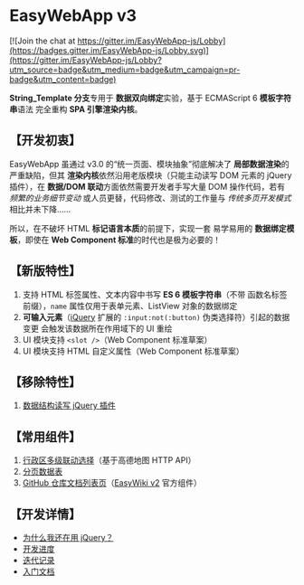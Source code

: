 # EasyWebApp v3

[![Join the chat at https://gitter.im/EasyWebApp-js/Lobby](https://badges.gitter.im/EasyWebApp-js/Lobby.svg)](https://gitter.im/EasyWebApp-js/Lobby?utm_source=badge&utm_medium=badge&utm_campaign=pr-badge&utm_content=badge)


**String_Template 分支**专用于 **数据双向绑定**实验，基于 ECMAScript 6 **模板字符串**语法 完全重构 **SPA 引擎渲染内核**。


## 【开发初衷】

EasyWebApp 虽通过 v3.0 的“统一页面、模块抽象”彻底解决了 **局部数据渲染**的严重缺陷，但其 **渲染内核**依然沿用老版模块（只能主动读写 DOM 元素的 jQuery 插件），在 **数据/DOM 联动**方面依然需要开发者手写大量 DOM 操作代码，若有 *频繁的业务细节变动* 或人员更替，代码修改、测试的工作量与 *传统多页开发模式*相比并未下降……

所以，在不破坏 HTML **标记语言本质**的前提下，实现一套 易学易用的 **数据绑定模板**，即使在 **Web Component 标准**的时代也是极为必要的！


## 【新版特性】

 1. 支持 HTML 标签属性、文本内容中书写 **ES 6 模板字符串**（不带 函数名标签前缀），`name` 属性仅用于表单元素、ListView 对象的数据绑定
 2. **可输入元素**（[iQuery](http://git.oschina.net/Tech_Query/iQuery) 扩展的 `:input:not(:button)` 伪类选择符）引起的数据变更 会触发该数据所在作用域下的 UI 重绘
 3. UI 模块支持 `<slot />`（Web Component 标准草案）
 4. UI 模块支持 HTML 自定义属性（Web Component 标准草案）


## 【移除特性】

 1. [数据结构读写 jQuery 插件](../Component/source/ViewDataIO.js#L38)


## 【常用组件】

 1. [行政区多级联动选择](component/Admin_District.html)（基于高德地图 HTTP API）
 2. [分页数据表](component/Data_Table.html)
 3. [GitHub 仓库文档列表页](docs/html/Git_List.html)（[EasyWiki v2](http://git.oschina.net/Tech_Query/EasyWiki/blob/EWAwiki) 官方组件）


## 【开发详情】

 - [为什么我还在用 jQuery？](jQueryLove.md)
 - [开发进度](../../milestones/2)
 - [迭代记录](../../commits/String_Template)
 - [入门文档](docs/index.md)
